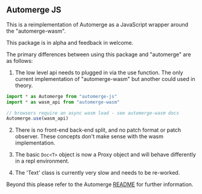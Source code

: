 
## Automerge JS

This is a reimplementation of Automerge as a JavaScript wrapper around the "automerge-wasm".

This package is in alpha and feedback in welcome.

The primary differences between using this package and "automerge" are as follows:

1. The low level api needs to plugged in via the use function.  The only current implementation of "automerge-wasm" but another could used in theory.

```js
import * as Automerge from "automerge-js"
import * as wasm_api from "automerge-wasm"

// browsers require an async wasm load - see automerge-wasm docs
Automerge.use(wasm_api)
```

2. There is no front-end back-end split, and no patch format or patch observer. These concepts don't make sense with the wasm implementation.

3. The basic `Doc<T>` object is now a Proxy object and will behave differently in a repl environment.

4. The 'Text' class is currently very slow and needs to be re-worked.

Beyond this please refer to the Automerge [README](http://github.com/automerge/automerge/) for further information.


